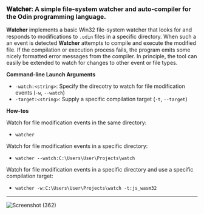 ### 𝐖𝐚𝐭𝐜𝐡𝐞𝐫: A simple file-system watcher and auto-compiler for the Odin programming language.

𝐖𝐚𝐭𝐜𝐡𝐞𝐫 implements a basic Win32 file-system watcher that looks for and responds to modifications to `.odin` files in a specific directory. When such a an event is detected 𝐖𝐚𝐭𝐜𝐡𝐞𝐫 attempts to compile and execute the modified file. If the compilation or execution process fails, the program emits some nicely formatted error messages from the compiler. In principle, the tool can easily be extended to watch for changes to other event or file types.

**Command-line Launch Arguments**

- `-watch:<string>`: Specify the direcotry to watch for file modification events (`-w`, `--watch`)
- `-target:<string>`: Supply a specific compilation target (`-t`, `--target`)

**How-tos**

Watch for file modification events in the same directory:

- `watcher`

Watch for file modification events in a specific directory:

- `watcher --watch:C:\Users\User\Projects\watch`

Watch for file modification events in a specific directory and use a specific compilation target:

- `watcher -w:C:\Users\User\Projects\watch -t:js_wasm32`

- - - - -

![Screenshot (362)](https://github.com/Roundlay/watcher/assets/4133752/beeef4f6-0348-4e74-bef8-b9379c94ab60)
